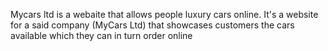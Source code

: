 Mycars ltd is a webaite that allows people luxury cars online.
It's a website for a said company (MyCars Ltd) that showcases customers the cars available which they can in turn order online